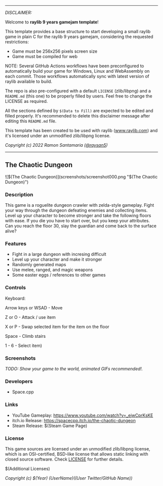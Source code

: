 -----------------------------------

_DISCLAIMER:_

Welcome to **raylib 9 years gamejam template**!

This template provides a base structure to start developing a small raylib game in plain C for the raylib 9 years gamejam, considering the requested restrictions: 

 - Game must be 256x256 pixels screen size
 - Game must be compiled for web
 
NOTE: Several GitHub Actions workflows have been preconfigured to automatically build your game for Windows, Linux and WebAssembly on each commit. Those workflows automatically sync with latest version of raylib available to build.

The repo is also pre-configured with a default `LICENSE` (zlib/libpng) and a `README.md` (this one) to be properly filled by users. Feel free to change the LICENSE as required.

All the sections defined by `$(Data to Fill)` are expected to be edited and filled properly. It's recommended to delete this disclaimer message after editing this `README.md` file.

This template has been created to be used with raylib (www.raylib.com) and it's licensed under an unmodified zlib/libpng license.

_Copyright (c) 2022 Ramon Santamaria ([@raysan5](https://twitter.com/raysan5))_

-----------------------------------

## The Chaotic Dungeon

![$(The Chaotic Dungeon)](screenshots/screenshot000.png "$(The Chaotic Dungeon)")

### Description

This game is a roguelite dungeon crawler with zelda-style gameplay. Fight your way through the dungeon defeating enemies and collecting items. Level up your character to become stronger and take the following floors with ease.
If you die you have to start over, but you keep your attributes.
Can you reach the floor 30, slay the guardian and come back to the surface alive?


### Features

 - Fight in a large dungeon with incresing difficult
 - Level up your character and make it stronger
 - Randomly generated maps
 - Use melee, ranged, and magic weapons
 - Some easter eggs / references to other games

### Controls

Keyboard:

Arrow keys or WSAD - Move

Z or O - Attack / use item

X or P - Swap selected item for the item on the floor

Space - Climb stairs

1 - 6 - Select item)

### Screenshots

_TODO: Show your game to the world, animated GIFs recommended!._

### Developers

 - Space.cpp

### Links

 - YouTube Gameplay: https://www.youtube.com/watch?v=_ejwCprKsKE
 - itch.io Release: https://spacecpp.itch.io/the-chaotic-dungeon
 - Steam Release: $(Steam Game Page)

### License

This game sources are licensed under an unmodified zlib/libpng license, which is an OSI-certified, BSD-like license that allows static linking with closed source software. Check [LICENSE](LICENSE) for further details.

$(Additional Licenses)

*Copyright (c) $(Year) $(User Name) ($(User Twitter/GitHub Name))*
